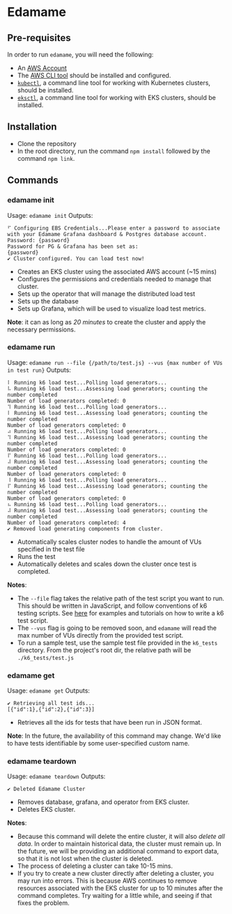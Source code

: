 # Edamame

## Pre-requisites

In order to run `edamame`, you will need the following:

- An [AWS Account](https://docs.aws.amazon.com/SetUp/latest/UserGuide/setup-prereqs-instructions.html)
- The [AWS CLI tool](https://docs.aws.amazon.com/cli/latest/userguide/cli-chap-getting-started.html) should be installed and configured.
- [`kubectl`](https://kubernetes.io/docs/tasks/tools/#kubectl), a command line tool for working with Kubernetes clusters, should be installed.
- [`eksctl`](https://docs.aws.amazon.com/eks/latest/userguide/eksctl.html), a command line tool for working with EKS clusters, should be installed.

## Installation

- Clone the repository
- In the root directory, run the command `npm install` followed by the command `npm link`.

## Commands

### edamame init

Usage: `edamame init`
Outputs:

```
⠋ Configuring EBS Credentials...Please enter a password to associate with your Edamame Grafana dashboard & Postgres database account.
Password: {password}
Password for PG & Grafana has been set as:
{password}
✔ Cluster configured. You can load test now!
```

- Creates an EKS cluster using the associated AWS account (~15 mins)
- Configures the permissions and credentials needed to manage that cluster.
- Sets up the operator that will manage the distributed load test
- Sets up the database
- Sets up Grafana, which will be used to visualize load test metrics.

**Note**: it can as long as *20 minutes* to create the cluster and apply the necessary permissions.

### edamame run

Usage: `edamame run --file {/path/to/test.js} --vus {max number of VUs in test run}`
Outputs:

```
⠇ Running k6 load test...Polling load generators...
⠧ Running k6 load test...Assessing load generators; counting the number completed
Number of load generators completed: 0
⠹ Running k6 load test...Polling load generators...
⠇ Running k6 load test...Assessing load generators; counting the number completed
Number of load generators completed: 0
⠴ Running k6 load test...Polling load generators...
⠹ Running k6 load test...Assessing load generators; counting the number completed
Number of load generators completed: 0
⠏ Running k6 load test...Polling load generators...
⠼ Running k6 load test...Assessing load generators; counting the number completed
Number of load generators completed: 0
⠸ Running k6 load test...Polling load generators...
⠏ Running k6 load test...Assessing load generators; counting the number completed
Number of load generators completed: 0
⠦ Running k6 load test...Polling load generators...
⠼ Running k6 load test...Assessing load generators; counting the number completed
Number of load generators completed: 4
✔ Removed load generating components from cluster.
```

- Automatically scales cluster nodes to handle the amount of VUs specified in the test file
- Runs the test
- Automatically deletes and scales down the cluster once test is completed.

**Notes**:

- The `--file` flag takes the relative path of the test script you want to run. This should be written in JavaScript, and follow conventions of k6 testing scripts. See [here](https://k6.io/docs/examples/) for examples and tutorials on how to write a k6 test script.
- The `--vus` flag is going to be removed soon, and `edamame` will read the max number of VUs directly from the provided test script.
- To run a sample test, use the sample test file provided in the `k6_tests` directory. From the project's root dir, the relative path will be `./k6_tests/test.js`

### edamame get

Usage: `edamame get`
Outputs:

```
✔ Retrieving all test ids...
[{"id":1},{"id":2},{"id":3}]
```

- Retrieves all the ids for tests that have been run in JSON format.

**Note**: In the future, the availability of this command may change. We'd like to have tests identifiable by some user-specified custom name.

### edamame teardown

Usage: `edamame teardown`
Outputs:

```
✔ Deleted Edamame Cluster
```

- Removes database, grafana, and operator from EKS cluster.
- Deletes EKS cluster.

**Notes**:

- Because this command will delete the entire cluster, it will also *delete all data*. In order to maintain historical data, the cluster must remain up. In the future, we will be providing an additional command to export data, so that it is not lost when the cluster is deleted.
- The process of deleting a cluster can take 10-15 mins.
- If you try to create a new cluster directly after deleting a cluster, you may run into errors. This is because AWS continues to remove resources associated with the EKS cluster for up to 10 minutes after the command completes. Try waiting for a little while, and seeing if that fixes the problem.
